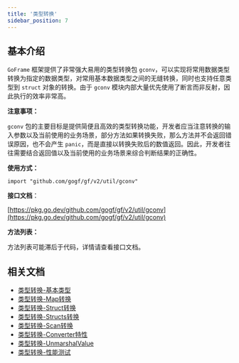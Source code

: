 ```yaml
---
title: '类型转换'
sidebar_position: 7
---
```


## 基本介绍

`GoFrame` 框架提供了非常强大易用的类型转换包 `gconv`，可以实现将常用数据类型转换为指定的数据类型，对常用基本数据类型之间的无缝转换，同时也支持任意类型到 `struct` 对象的转换。由于 `gconv` 模块内部大量优先使用了断言而非反射，因此执行的效率非常高。

**注意事项：**

`gconv` 包的主要目标是提供简便且高效的类型转换功能，开发者应当注意转换的输入参数以及当前使用的业务场景，部分方法如果转换失败，那么方法并不会返回错误原因，也不会产生 `panic`，而是直接以转换失败后的数值返回。因此，开发者往往需要结合返回值以及当前使用的业务场景来综合判断结果的正确性。

**使用方式：**

```
import "github.com/gogf/gf/v2/util/gconv"
```

**接口文档**：

[https://pkg.go.dev/github.com/gogf/gf/v2/util/gconv](https://pkg.go.dev/github.com/gogf/gf/v2/util/gconv)

**方法列表：**

方法列表可能滞后于代码，详情请查看接口文档。

## 相关文档

- [类型转换-基本类型](output/goframe-v2.6-md/核心组件/类型转换/类型转换-基本类型)
- [类型转换-Map转换](output/goframe-v2.6-md/核心组件/类型转换/类型转换-Map转换)
- [类型转换-Struct转换](output/goframe-v2.6-md/核心组件/类型转换/类型转换-Struct转换)
- [类型转换-Structs转换](output/goframe-v2.6-md/核心组件/类型转换/类型转换-Structs转换)
- [类型转换-Scan转换](output/goframe-v2.6-md/核心组件/类型转换/类型转换-Scan转换)
- [类型转换-Converter特性](output/goframe-v2.6-md/核心组件/类型转换/类型转换-Converter特性)
- [类型转换-UnmarshalValue](output/goframe-v2.6-md/核心组件/类型转换/类型转换-UnmarshalValue)
- [类型转换-性能测试](output/goframe-v2.6-md/核心组件/类型转换/类型转换-性能测试)